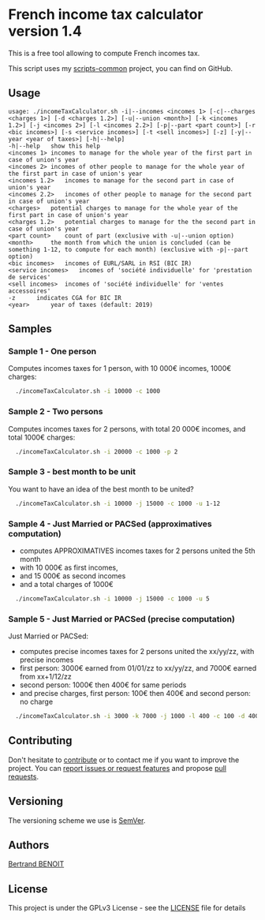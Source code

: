 # French income tax calculator version 1.4
This is a free tool allowing to compute French incomes tax.

This script uses my [scripts-common](https://github.com/bertrand-benoit/scripts-common) project, you can find on GitHub.

## Usage
```
usage: ./incomeTaxCalculator.sh -i|--incomes <incomes 1> [-c|--charges <charges 1>] [-d <charges 1.2>] [-u|--union <month>] [-k <incomes 1.2>] [-j <incomes 2>] [-l <incomes 2.2>] [-p|--part <part count>] [-r <bic incomes>] [-s <service incomes>] [-t <sell incomes>] [-z] [-y|--year <year of taxes>] [-h|--help]
-h|--help	show this help
<incomes 1>	incomes to manage for the whole year of the first part in case of union's year
<incomes 2>	incomes of other people to manage for the whole year of the first part in case of union's year
<incomes 1.2>	incomes to manage for the second part in case of union's year
<incomes 2.2>	incomes of other people to manage for the second part in case of union's year
<charges>	potential charges to manage for the whole year of the first part in case of union's year
<charges 1.2>	potential charges to manage for the the second part in case of union's year
<part count>	count of part (exclusive with -u|--union option)
<month>		the month from which the union is concluded (can be something 1-12, to compute for each month) (exclusive with -p|--part option)
<bic incomes>	incomes of EURL/SARL in RSI (BIC IR)
<service incomes>	incomes of 'société individuelle' for 'prestation de services'
<sell incomes>	incomes of 'société individuelle' for 'ventes accessoires'
-z		indicates CGA for BIC IR
<year>		year of taxes (default: 2019)
```

## Samples

### Sample 1 - One person
Computes incomes taxes for 1 person, with 10 000€ incomes, 1000€ charges:
```bash
  ./incomeTaxCalculator.sh -i 10000 -c 1000
```

### Sample 2 - Two persons
Computes incomes taxes for 2 persons, with total 20 000€ incomes, and total 1000€ charges:
```bash
  ./incomeTaxCalculator.sh -i 20000 -c 1000 -p 2
```

### Sample 3 - best month to be unit
You want to have an idea of the best month to be united?
```bash
  ./incomeTaxCalculator.sh -i 10000 -j 15000 -c 1000 -u 1-12
```

### Sample 4 - Just Married or PACSed (approximatives computation)
-   computes APPROXIMATIVES incomes taxes for 2 persons united the 5th month
-   with 10 000€ as first incomes,
-   and 15 000€ as second incomes
-   and a total charges of 1000€
```bash
  ./incomeTaxCalculator.sh -i 10000 -j 15000 -c 1000 -u 5
```

### Sample 5 - Just Married or PACSed (precise computation)
Just Married or PACSed:
-   computes precise incomes taxes for 2 persons united the xx/yy/zz, with precise incomes
-   first person: 3000€ earned from 01/01/zz to xx/yy/zz, and 7000€ earned from xx+1/12/zz
-   second person: 1000€ then 400€ for same periods
-   and precise charges, first person: 100€ then 400€ and second person: no charge
```bash
  ./incomeTaxCalculator.sh -i 3000 -k 7000 -j 1000 -l 400 -c 100 -d 400
```

## Contributing
Don't hesitate to [contribute](https://opensource.guide/how-to-contribute/) or to contact me if you want to improve the project.
You can [report issues or request features](https://github.com/bertrand-benoit/scripts-common/issues) and propose [pull requests](https://github.com/bertrand-benoit/scripts-common/pulls).

## Versioning
The versioning scheme we use is [SemVer](http://semver.org/).

## Authors
[Bertrand BENOIT](mailto:contact@bertrand-benoit.net)

## License
This project is under the GPLv3 License - see the [LICENSE](LICENSE) file for details
